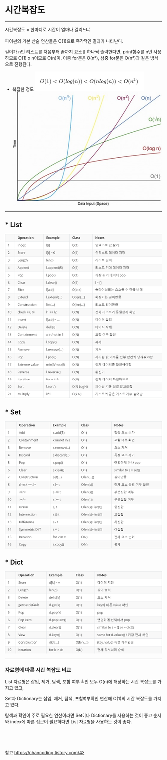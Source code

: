 # 시간복잡도

---------------------------------

시간복잡도 = 한마디로 시간이 얼마나 걸리느냐 <br><br>
파이썬의 기본 산술 연산들은 O(1)으로 즉각적인 결과가 나타난다.

길이가 n인 리스트를 처음부터 끝까지 요소를 하나씩 출력한다면, print함수를 n번 사용하므로 O(1) x n이므로 O(n)이. 이중 for문은 O(n²), 삼중 for문은 O(n³)과 같은 방식으로 진행된다.

* 복잡한 정도
![img_1.png](img_1.png)
![img_2.png](img_2.png)


-----------------------------------

## * List
![img_3.png](img_3.png)

## * Set
![img_4.png](img_4.png)

## * Dict
![img_5.png](img_5.png)

--------------------------------------------

### 자료형에 따른 시간 복잡도 비교

List 자료형은 삽입, 제거, 탐색, 포함 여부 확인 모두 O(n)에 해당하는 시간 복잡도를 가지고 있고,

Set과 Dictionary는 삽입, 제거, 탐색, 포함여부확인 연산에 O(1)의 시간 복잡도를 가지고 있다.

탐색과 확인이 주로 필요한 연산이라면 Set이나 Dictionary를 사용하는 것이 좋고 순서와 index에 따른 접근이 필요하다면 List 자료형을 사용하는 것이 좋다.

<br><br><br>

참고 https://chancoding.tistory.com/43